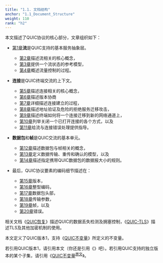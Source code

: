 ```yaml
---
title: "1.1. 文档结构"
anchor: "1.1_Document_Structure"
weight: 110
rank: "h2"
---
```


本文描述了QUIC协议的核心部分，文章组织如下：

- [第1章]()**流**是QUIC支持的基本服务抽象层。
  - [第2章]()描述流相关的核心概念，
  - [第3章]()提供一个流状态的参考模型，
  - [第4章]()概述流量控制的过程。

- **连接**是QUIC终端交流的上下文。
  - [第5章]()描述连接相关的核心概念，
  - [第6章]()描述版本协商
  - [第7章]()详细描述连接建立的过程，
  - [第8章]()描述地址验证及危险的拒绝服务迁移攻击，
  - [第9章]()描述终端如何将一个连接迁移到新的网络通道上，
  - [第10章]()列举关闭一个已打开连接的各个方式，以及
  - [第11章]()给流与连接错误处理提供指导。
- **数据包**和**帧**是QUIC交流的基本单元。
  - [第12章]()描述数据包与帧相关的概念，
  - [第13章]()定义数据传输、重传和确认的模型，以及
  - [第14章]()描述指定携带QUIC数据包的数据报大小的规则。
- 最后，QUIC协议要素的编码细节描述在：
  - [第15章]()版本，
  - [第16章]()整型编码，
  - [第17章]()数据包头部，
  - [第18章]()传输参数，
  - [第19章]()帧，以及
  - [第20章]()错误。


相关文档《[QUIC恢复]()》描述QUIC的数据丢失检测及拥塞控制，《[QUIC-TLS]()》描述TLS及其他加密机制的使用。

本文定义了QUIC版本1，支持《[QUIC不变量]()》所定义的不变量。

若引用QUIC版本1，请引用本文（你还是引用《》吧）。若引用QUIC支持的独立版本的某个子集，请引用《[QUIC不变量]()<sup>[原文]()</sup>》。

